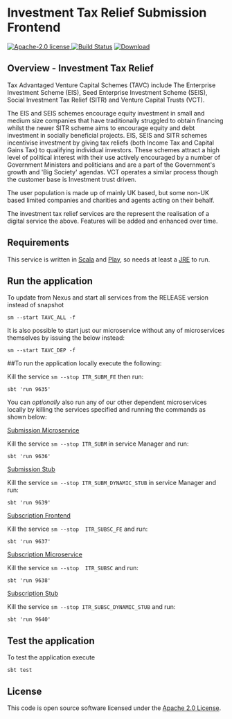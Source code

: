# Investment Tax Relief Submission Frontend

[![Apache-2.0 license](http://img.shields.io/badge/license-Apache-brightgreen.svg)](http://www.apache.org/licenses/LICENSE-2.0.html)[
![Build Status](https://api.travis-ci.org/hmrc/investment-tax-relief-submission-frontend.svg?branch=master)](https://travis-ci.org/hmrc/investment-tax-relief-submission-frontend) [ ![Download](https://api.bintray.com/packages/hmrc/releases/investment-tax-relief-submission-frontend/images/download.svg) ](https://bintray.com/hmrc/releases/investment-tax-relief-submission-frontend/_latestVersion)


Overview - Investment Tax Relief 
--------------------------------

Tax Advantaged Venture Capital Schemes (TAVC) include The Enterprise Investment Scheme (EIS), Seed Enterprise Investment Scheme (SEIS), Social Investment Tax Relief (SITR) and Venture Capital Trusts (VCT). 

The EIS and SEIS schemes encourage equity investment in small and medium size companies that have traditionally struggled to obtain financing whilst the newer SITR scheme aims to encourage equity and debt investment in socially beneficial projects. EIS, SEIS and SITR schemes incentivise investment by giving tax reliefs (both Income Tax and Capital Gains Tax) to qualifying individual investors. These schemes attract a high level of political interest with their use actively encouraged by a number of Government Ministers and politicians and are a part of the Government's growth and 'Big Society' agendas. VCT operates a similar process though the customer base is Investment trust driven.

The user population is made up of mainly UK based, but some non-UK based limited companies and charities and agents acting on their behalf.

The investment tax relief services are the represent the realisation of a digital service the above.
Features will be added and enhanced over time.    
  

Requirements
------------

This service is written in [Scala](http://www.scala-lang.org/) and [Play](http://playframework.com/), so needs at least a [JRE] to run.


## Run the application


To update from Nexus and start all services from the RELEASE version instead of snapshot

```
sm --start TAVC_ALL -f
```

It is also possible to start just our microservice without any of microservices themselves by issuing the below instead:
 
```
sm --start TAVC_DEP -f
```

##To run the application locally execute the following:

Kill the service  ```sm --stop ITR_SUBM_FE``` then run:
```
sbt 'run 9635' 
```


You can _*optionally*_ also run any of our other dependent microservices locally by killing the services specified and running the commands as shown below:


[Submission Microservice](https://github.com/hmrc/investment-tax-relief-submission)

Kill the service  ```sm --stop ITR_SUBM``` in service Manager and run:
```
sbt 'run 9636'
```

[Submission Stub](https://github.com/hmrc/investment-tax-relief-submission-dynamic-stub/)


Kill the service ```sm --stop ITR_SUBM_DYNAMIC_STUB``` in service Manager and run:
```
sbt 'run 9639' 
```


[Subscription Frontend](https://github.com/hmrc/investment-tax-relief-subscription-frontend)

Kill the service ```sm --stop  ITR_SUBSC_FE``` and run:
```
sbt 'run 9637' 
```
  

[Subscription Microservice](https://github.com/hmrc/investment-tax-relief-subscription)
  
Kill the service ```sm --stop  ITR_SUBSC``` and run:
```
sbt 'run 9638'
```
  
[Subscription Stub](https://github.com/hmrc/investment-tax-relief-submission-dynamic-stub/)

Kill the service ```sm --stop ITR_SUBSC_DYNAMIC_STUB``` and run:  
```
sbt 'run 9640'
```
  

## Test the application

To test the application execute

```
sbt test
```

License
---

This code is open source software licensed under the [Apache 2.0 License]("http://www.apache.org/licenses/LICENSE-2.0.html").


[JRE]: http://www.oracle.com/technetwork/java/javase/overview/index.html
[API]: https://en.wikipedia.org/wiki/Application_programming_interface
[URL]: https://en.wikipedia.org/wiki/Uniform_Resource_Locator

